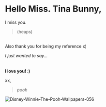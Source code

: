 # Hello Miss. Tina Bunny, 

I miss you. 
> (heaps)
<br>
Also thank you for being my reference x) 

*I just wanted to say...*
<br>
<br>
<br>
**I love you! :)**

xx,

>*pooh* 


![Disney-Winnie-The-Pooh-Wallpapers-056](https://user-images.githubusercontent.com/51748885/59361739-ac205180-8d75-11e9-865e-1ad3028575e2.jpg)
